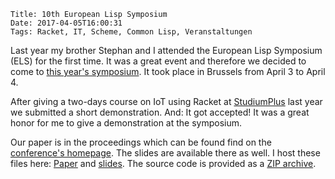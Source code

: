     Title: 10th European Lisp Symposium
    Date: 2017-04-05T16:00:31
    Tags: Racket, IT, Scheme, Common Lisp, Veranstaltungen 

Last year my brother Stephan and I attended the European Lisp
Symposium (ELS) for the first time. It was a great event and therefore
we decided to come to [this year's symposium](http://www.european-lisp-symposium.org/2017/index.html). It
took place in Brussels from April 3 to April 4.

After giving a two-days course on IoT using Racket
at [StudiumPlus](http://www.studiumplus.de) last year we submitted a
short demonstration. And: It got accepted! It was a great honor for me
to give a demonstration at the symposium. 

Our paper is in the proceedings which can be found find on
the
[conference's homepage](http://www.european-lisp-symposium.org/2017/index.html). The
slides are available there as well. I host these files
here: [Paper](/pub/els2017.pdf)
and [slides](/pub/els2017-slides.pdf). The source code is provided
as a [ZIP archive](/pub/els2017-src.zip).


